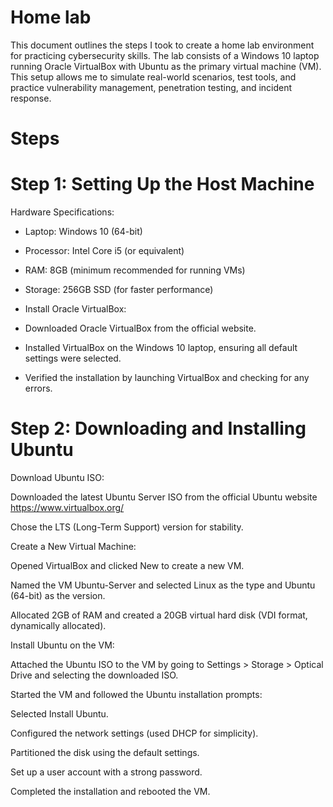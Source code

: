 # Home lab
This document outlines the steps I took to create a home lab environment for practicing cybersecurity skills. The lab consists of a Windows 10 laptop running Oracle VirtualBox with Ubuntu as the primary virtual machine (VM). This setup allows me to simulate real-world scenarios, test tools, and practice vulnerability management, penetration testing, and incident response.

# Steps 

# Step 1: Setting Up the Host Machine
Hardware Specifications:

- Laptop: Windows 10 (64-bit)

- Processor: Intel Core i5 (or equivalent)

- RAM: 8GB (minimum recommended for running VMs)

- Storage: 256GB SSD (for faster performance)

- Install Oracle VirtualBox:

- Downloaded Oracle VirtualBox from the official website.

- Installed VirtualBox on the Windows 10 laptop, ensuring all default settings were selected.

- Verified the installation by launching VirtualBox and checking for any errors.

 # Step 2: Downloading and Installing Ubuntu
Download Ubuntu ISO:

Downloaded the latest Ubuntu Server ISO from the official Ubuntu website https://www.virtualbox.org/

Chose the LTS (Long-Term Support) version for stability.

Create a New Virtual Machine:

Opened VirtualBox and clicked New to create a new VM.

Named the VM Ubuntu-Server and selected Linux as the type and Ubuntu (64-bit) as the version.

Allocated 2GB of RAM and created a 20GB virtual hard disk (VDI format, dynamically allocated).

Install Ubuntu on the VM:

Attached the Ubuntu ISO to the VM by going to Settings > Storage > Optical Drive and selecting the downloaded ISO.

Started the VM and followed the Ubuntu installation prompts:

Selected Install Ubuntu.

Configured the network settings (used DHCP for simplicity).

Partitioned the disk using the default settings.

Set up a user account with a strong password.

Completed the installation and rebooted the VM.
